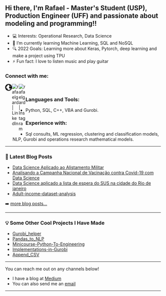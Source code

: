 ## Hi there, I'm Rafael - Master's Student (USP), Production Engineer (UFF) and passionate about modeling and programming!!

- 💻 Interests: Operational Research, Data Science
- 🌱 I’m currently learning Machine Learning, SQL and NoSQL
- 🔍 2022 Goals: Learning more about Keras, Pytorch, deep learning and make a project using TPU
- ⚡ Fun fact: I love to listen music and play guitar


### Connect with me:

[<img align="left" alt="codeSTACKr.com" width="22px" src="https://raw.githubusercontent.com/iconic/open-iconic/master/svg/globe.svg" />][website]
[<img align="left" alt="rafaelgard | LinkedIn" width="22px" src="https://cdn.jsdelivr.net/npm/simple-icons@v3/icons/linkedin.svg" />][linkedin]
[<img align="left" alt="rafaelgard | Instagram" width="22px" src="https://cdn.jsdelivr.net/npm/simple-icons@v3/icons/instagram.svg" />][instagram]
<br />

### Languages and Tools:

- Python, SQL, C++, VBA and Gurobi.

### Experience with:

- Sql consults, ML regression, clustering and classification models, NLP, Gurobi and operations research mathematical models.

---

### 📕 Latest Blog Posts

<!-- BLOG-POST-LIST:START -->
- [Data Science Aplicado ao Alistamento Militar](https://rafael-gardel.medium.com/data-science-aplicado-ao-alistamento-militar-411b727bbbb3)
- [Analisando a Campanha Nacional de Vacinação contra Covid-19 com Data Science](https://rafael-gardel.medium.com/analisando-a-campanha-nacional-de-vacina%C3%A7%C3%A3o-contra-covid-19-com-data-science-621d6dc06f7c)
- [Data Science aplicado a lista de espera do SUS na cidade do Rio de janeiro](https://rafael-gardel.medium.com/data-science-aplicado-a-lista-de-espera-do-sus-na-cidade-do-rio-de-janeiro-2203ade764ac)
- [Adult-income-dataset-analysis](https://github.com/rafaelgard/Adult-income-dataset-analysis)
<!-- BLOG-POST-LIST:END -->

➡️ [more blog posts...](https://rafael-gardel.medium.com)

---

### 💡 Some Other Cool Projects I Have Made

<!-- BLOG-POST-LIST:START -->
- [Gurobi_helper](https://github.com/rafaelgard/Gurobi_helper)
- [Pandas_to_NLP](https://github.com/rafaelgard/Pandas_to_NLP)
- [Minicourse-Python-To-Engineering](https://github.com/rafaelgard/Minicurso-Python-Para-Engenharia)
- [Implementations-in-Gurobi](https://github.com/rafaelgard/Implementacoes-em-Gurobi)
- [Append_CSV](https://github.com/rafaelgard/Junta_CSV)
<!-- BLOG-POST-LIST:END -->

---
You can reach me out on any channels below!

- I have a blog at [Medium](https://https://rafael-gardel.medium.com/)
- You can also send me an [email](mailto:rafaelgardel@gmail.com)
---

[website]: https://rafael-gardel.medium.com/
[instagram]: https://www.instagram.com/rafaelgard/
[linkedin]: https://www.linkedin.com/in/rafael-gardel-b1976999/
